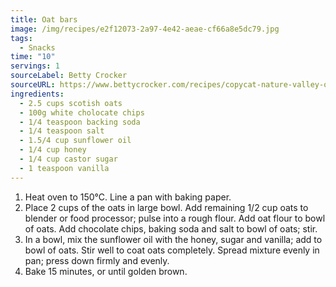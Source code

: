 ```yaml
---
title: Oat bars
image: /img/recipes/e2f12073-2a97-4e42-aeae-cf66a8e5dc79.jpg
tags:
  - Snacks
time: "10"
servings: 1
sourceLabel: Betty Crocker
sourceURL: https://www.bettycrocker.com/recipes/copycat-nature-valley-oats-n-honey-bars/1844be8b-ece4-4c84-906e-81beeb9f386f
ingredients:
  - 2.5 cups scotish oats
  - 100g white cholocate chips
  - 1/4 teaspoon backing soda
  - 1/4 teaspoon salt
  - 1.5/4 cup sunflower oil
  - 1/4 cup honey
  - 1/4 cup castor sugar
  - 1 teaspoon vanilla
---
```

1. Heat oven to 150°C. Line a pan with baking paper.
2. Place 2 cups of the oats in large bowl. Add remaining 1/2 cup oats to blender or food processor; pulse into a rough flour. Add oat flour to bowl of oats. Add chocolate chips, baking soda and salt to bowl of oats; stir.
3. In a bowl, mix the sunflower oil with the honey, sugar and vanilla; add to bowl of oats. Stir well to coat oats completely. Spread mixture evenly in pan; press down firmly and evenly.
4. Bake 15 minutes, or until golden brown.
